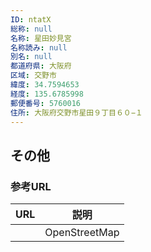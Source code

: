 ```yaml
---
ID: ntatX
総称: null
名称: 星田妙見宮
名称読み: null
別名: null
都道府県: 大阪府
区域: 交野市
緯度: 34.7594653
経度: 135.6785998
郵便番号: 5760016
住所: 大阪府交野市星田９丁目６０−１
---
```


## その他

### 参考URL

| URL | 説明          |
| --- | ------------- |
|     | OpenStreetMap |
